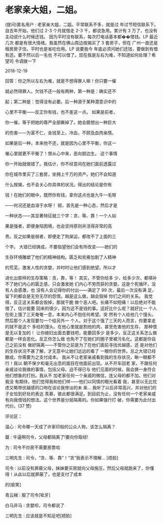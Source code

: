 # 老家亲大姐，二姐。

(提问)匿名用户 : 老家亲大姐，二姐。平常联系不多，就是过 年过节短信联系下。自去年开始，他们过 2-3 个月就借走 2-3 千，都说急用。累计有 3 万了，也没有主动说什么时候还钱。 因为平时没有联系，每次打电话基本都��借钱。LP 最近几次 都是有很大情绪。我虽然在佛山周边按揭买了 3 套房子，但在 广州一直还是租房房子住。平时也是省吃俭用。LP 说要我今 年底必须问她们还钱，要做到有借有还。要不然以后一毛也 不可以借了。现在我是左右为难，不知道如何处理？希望司 令调拨一下

2018-12-19

回答：你之所以左右为难，就是不想得罪人嘛！你只要一催

就必然得罪人。欠钱不还一般有两种，第一种是：确实还不

起；第二种是：觉得没有必要。后一种源于某种潜意识中的

心里不平衡——反正你有钱，也不差这一点。 如果是前者，

你一催，等于把她的尊严全部撕掉了。她会臆想出一种巨大

的伤害——为富不仁，金钱至上，冷血，不顾及血肉亲情。

如果是后一种，本来他不还，就是因为心里不平衡，你这一

催心里就更不平衡了！恨从心中来，恶向胆边生。 这个事情

你一开始就做错了。我估计，你不经意间在她们面前透露过

你在城市里买了三套房，坐拥上千万的资产。她们不会知道

什么按揭，也不会关心你具体的状况。得出的结论是你有

钱！在她们的眼中，既然你有钱，拿你这点也是九牛一毛呀

——何况还是血溶于水呀！ 弱，首先是一种心态，然后才是

一种状态——其显著特征就三个字：贪、等、靠！一个人如

果是强者，即便身陷困境，也会坚持原则并活得非常的高

贵。反之如果是弱者，即便走了狗屎运，都改不了上面的三

个字。 大错已经铸成，不要指望他们会有所改变——她们的

生存环境雕塑了他们的精神结构。匮乏和贫瘠加剧了人精神

的荒芜，激发人性的贪婪，并时时让他们感到绝望。所以才

进化出那样的生存策略：贪，靠，等！ 其实，不管你给多 少，给多少次，都填补不了她们内心的匮乏感，只会激发她 们内心不劳而获的贪婪。这是个死循环，没有人会感激，也 没有人会记得你的付出——满足了 99 次，最后一次没有满 足，留下的都会是无穷无尽的怨恨。越是这么做，越会毁掉 你们之间的关系。 我觉得，反正这关系都会毁掉，那就干脆 做个恶人吧。长痛不如短痛！以后绝对不能借了。估计能要 回来的很少，因为这不是钱的事。这好比什么呢？就好比一 个人在街上饿了三天奄奄一息，本来内心不抱任何希望。突 然有个人给他几个馒头。然后那个人发现要匀一个给另外一 个人。对于这个饿了三天的人而言，你要拿走的就不是这个 多给的馒头。在他心里就是割他的肉，甚至危害他的生存， 那种恨是无以复加的！ 让你媳妇出面去要钱吧，能要回多少 是多少。反正这关系怎么做都是一样会恶化。反正你怎么做 也免不了在她们的圈子里被污名化。这都是你自己之前没有 做好隔离——不管你之前是为了在他们面前寻找优越感，还 是对他们的生存状况不甚了解，才无意中让她们远远的看了 一眼你的世界。总之大错已经酿成，你需要为之支付成本。 我从不让老家亲戚看到我的生存状况，瞅一眼都不行！我以 朝不保夕和毫无出息的面目在他面前出现。从不开车回老 家，不跟任何亲戚谈论我做的事情，包括父母。迫不得已与 他们见面的时候，我会换一身符合他们想象的打扮。我从不 加老家任何一个亲戚的微信，连父母的都不加。他们对我没 有期待，他们觉得我和他们样——他们以同情的眼光看着 我，甚至以无比忧虑又略带优越感的口吻在谈论我惨淡的未 来... 我听了以后非常高兴，并对他们的子女恰到好处的表达 羡慕，彼此都很满足。到目前为止，没有任何一个老家亲戚 有向我借钱的想法。这个世界是分层隔离的。你如果强行打 破，你需要为此付出代价。(37 赞)

评论区：

温心 : 司令哪一天成了许家印般的公众人物，该怎么隔离？

罄 : 牛逼啊司令，父母都隔离了!要向你取经!

为 : 司令不炒房不需要房票哈

三明先生 : 司令，“贪、等、靠”！“贪”我表示不理解… [捂脸]

司令 : 以前没有屏蔽父母，妹妹要买房就向父母施压，然后父母就跑来了，你懂得！从此以后就屏蔽了，也是支付了成本

的[偷笑]

青云梯 : 服了司令[呲牙]

白马非马 : 贪婪呗，司令都说了

三明先生 : 应该就是不知足吧[捂脸]